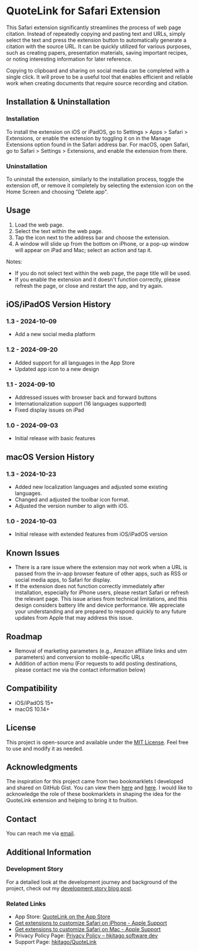 # QuoteLink for Safari Extension

This Safari extension significantly streamlines the process of web page citation. Instead of repeatedly copying and pasting text and URLs, simply select the text and press the extension button to automatically generate a citation with the source URL. It can be quickly utilized for various purposes, such as creating papers, presentation materials, saving important recipes, or noting interesting information for later reference.

Copying to clipboard and sharing on social media can be completed with a single click. It will prove to be a useful tool that enables efficient and reliable work when creating documents that require source recording and citation.

## Installation & Uninstallation

### Installation
To install the extension on iOS or iPadOS, go to Settings > Apps > Safari > Extensions, or enable the extension by toggling it on in the Manage Extensions option found in the Safari address bar.
For macOS, open Safari, go to Safari > Settings > Extensions, and enable the extension from there.

### Uninstallation
To uninstall the extension, similarly to the installation process, toggle the extension off, or remove it completely by selecting the extension icon on the Home Screen and choosing "Delete app".

## Usage

1. Load the web page.
2. Select the text within the web page.
3. Tap the icon next to the address bar and choose the extension.
4. A window will slide up from the bottom on iPhone, or a pop-up window will appear on iPad and Mac; select an action and tap it.

Notes:
- If you do not select text within the web page, the page title will be used.
- If you enable the extension and it doesn't function correctly, please refresh the page, or close and restart the app, and try again.

## iOS/iPadOS Version History

### 1.3 - 2024-10-09
- Add a new social media platform

### 1.2 - 2024-09-20
- Added support for all languages in the App Store
- Updated app icon to a new design

### 1.1 - 2024-09-10
- Addressed issues with browser back and forward buttons
- Internationalization support (16 languages supported)
- Fixed display issues on iPad

### 1.0 - 2024-09-03
- Initial release with basic features

## macOS Version History

### 1.3 - 2024-10-23
- Added new localization languages and adjusted some existing languages.
- Changed and adjusted the toolbar icon format.
- Adjusted the version number to align with iOS.

### 1.0 - 2024-10-03
- Initial release with extended features from iOS/iPadOS version

## Known Issues

- There is a rare issue where the extension may not work when a URL is passed from the in-app browser feature of other apps, such as RSS or social media apps, to Safari for display.
- If the extension does not function correctly immediately after installation, especially for iPhone users, please restart Safari or refresh the relevant page. This issue arises from technical limitations, and this design considers battery life and device performance. We appreciate your understanding and are prepared to respond quickly to any future updates from Apple that may address this issue.

## Roadmap

- Removal of marketing parameters (e.g., Amazon affiliate links and utm parameters) and conversion to mobile-specific URLs
- Addition of action menu (For requests to add posting destinations, please contact me via the contact information below)

## Compatibility

- iOS/iPadOS 15+
- macOS 10.14+

## License

This project is open-source and available under the [MIT License](LICENSE). Feel free to use and modify it as needed.

## Acknowledgments

The inspiration for this project came from two bookmarklets I developed and shared on GitHub Gist. You can view them [here](https://gist.github.com/hkitago/67ed3a91c7941ab9a2c6b657bac692cb) and [here](https://gist.github.com/hkitago/1009207b098773cf0a29b76636eb03c5). I would like to acknowledge the role of these bookmarklets in shaping the idea for the QuoteLink extension and helping to bring it to fruition.

## Contact

You can reach me via [email](mailto:hkitago@icloud.com).

## Additional Information

### Development Story
For a detailed look at the development journey and background of the project, check out my [development story blog post](https://hkitago.com/2024/09/exploring-the-extension-the-quotelink-safari-dev-journey/).

### Related Links
- App Store: [QuoteLink on the App Store](https://apps.apple.com/app/quotelink-for-safari/id6670304147)
- [Get extensions to customize Safari on iPhone - Apple Support](https://support.apple.com/guide/iphone/iphab0432bf6/18.0/ios/18.0)
- [Get extensions to customize Safari on Mac - Apple Support](https://support.apple.com/guide/safari/get-extensions-sfri32508/mac)
- Privacy Policy Page: [Privacy Policy – hkitago software dev](https://hkitago.com/wpautoterms/privacy-policy/)
- Support Page: [hkitago/QuoteLink](https://github.com/hkitago/QuoteLink/)
